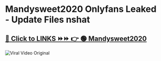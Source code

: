 
 # Mandysweet2020 Onlyfans Leaked - Update Files nshat

## <h2><a href="https://clipsfans.com/Mandysweet2020&ref=git">🔗 Click to LINKS ⏩⏩ 👉 🟢 Mandysweet2020 </a></h2>

<a href="https://clipsfans.com/Mandysweet2020&ref=git" rel="nofollow" data-target="animated-image.originalLink"><img src="https://i.ibb.co.com/xMMVF88/686577567.gif" alt="Viral Video Original" style="max-width: 100%; display: inline-block;" data-target="animated-image.originalImage"></a>

